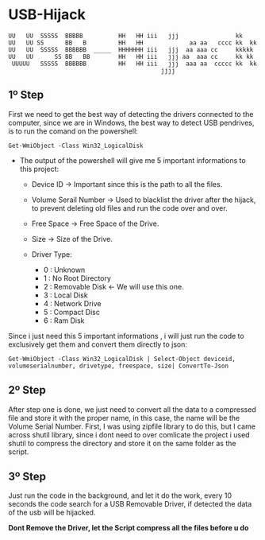 # USB-Hijack
```
UU   UU  SSSSS  BBBBB          HH   HH iii   jjj                kk     
UU   UU SS      BB   B         HH   HH             aa aa   cccc kk  kk 
UU   UU  SSSSS  BBBBBB  _____  HHHHHHH iii   jjj  aa aaa cc     kkkkk  
UU   UU      SS BB   BB        HH   HH iii   jjj aa  aaa cc     kk kk  
 UUUUU   SSSSS  BBBBBB         HH   HH iii   jjj  aaa aa  ccccc kk  kk 
                                           jjjj                        
```
  
##  1º Step
 
 First we need to get the best way of detecting the drivers connected to the computer, since we are in Windows, the best way to detect USB pendrives, is to run the comand on the powershell:
 ```
 Get-WmiObject -Class Win32_LogicalDisk
 ```
+ The output of the powershell will give me 5 important informations to this project:
  + Device ID            -> Important since this is the path to all the files.
  + Volume Serail Number -> Used to blacklist the driver after the hijack, to prevent deleting old files and run the code over and over.
  + Free Space           -> Free Space of the Drive.
  + Size                 -> Size of the Drive.
  
  + Driver Type:
    + 0 : Unknown
    + 1 : No Root Directory
    + 2 : Removable Disk  <- We will use this one.
    + 3 : Local Disk
    + 4 : Network Drive
    + 5 : Compact Disc
    + 6 : Ram Disk

Since i just need this 5 important informations , i will just run the code to exclusively get them and convert them directly to json:
 ```
 Get-WmiObject -Class Win32_LogicalDisk | Select-Object deviceid, volumeserialnumber, drivetype, freespace, size| ConvertTo-Json
 ```

## 2º Step

After step one is done, we just need to convert all the data to a compressed file and store it with the proper name, in this case, the name will be the Volume Serial Number. 
First, I was using zipfile library to do this, but I came across shutil library, since i dont need to over comlicate the project i used shutil to compress the directory and store it on the same folder as the script.

## 3º Step

Just run the code in the background, and let it do the work, every 10 seconds the code search for a USB Removable Driver, if detected the data of the usb will be hijacked. 

**Dont Remove the Driver, let the Script compress all the files before u do**
